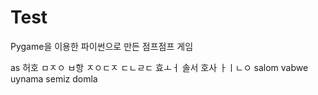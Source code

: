 # Test
Pygame을 이용한 파이썬으로 만든 점프점프 게임


as
허호
ㅁㅈㅇ
ㅂ항
ㅈㅇㄷㅈ
ㄷㄴㄹㄷ
효ㅗㅓ
솔서
호사
ㅏㅣㄴㅇ
salom
vabwe uynama
semiz domla
